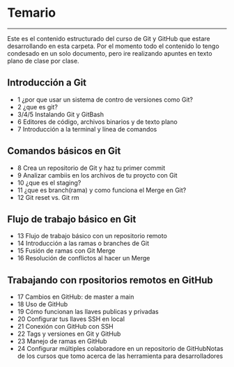 # Temario
_________________________
 Este es el contenido estructurado del curso de Git y GitHub que estare desarrollando en esta carpeta.  Por el momento todo el contenido lo tengo condesado en un solo documento, pero ire realizando apuntes en texto plano de clase por clase.

## **Introducción a Git**
* 1 ¿por que usar un sistema de contro de versiones como Git?
* 2 ¿que es git?
* 3/4/5 Instalando Git y GitBash
* 6 Editores de código, archivos binarios y de texto plano
* 7 Introducción a la terminal y línea de comandos
## **Comandos básicos en Git**
*  8 Crea un repositorio de Git y haz tu primer commit
*  9 Analizar cambiis en los archivos de tu proycto con Git
*  10 ¿que es el staging?
*  11 ¿que es branch(rama) y como funciona el Merge en Git?
*  12 Git reset vs. Git rm
## **Flujo de trabajo básico en Git**
*  13 Flujo de trabajo básico con un repositorio remoto
*  14 Introducción a las ramas o branches de Git
*  15 Fusión de ramas con Git Merge
*  16 Resolución de conflictos al hacer un Merge
## **Trabajando con rpositorios remotos en GitHub**
*  17 Cambios en GitHub: de master a main
*  18 Uso de GitHub
*  19 Cómo funcionan las llaves publicas y privadas
*  20 Configurar tus llaves SSH en local
*  21 Conexión con GitHub con SSH
*  22 Tags y versiones en Git y GitHub
*  23 Manejo de ramas en GitHub
*  24 Configurar múltiples colaboradore en un repositorio de GitHubNotas de los cursos que tomo acerca de las herramienta para desarrolladores
